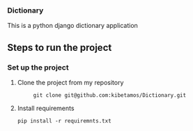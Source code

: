 ### Dictionary
This is a python django dictionary application

## Steps to run the project
 
### Set up the project 

1. Clone the project from my repository

            git clone git@github.com:kibetamos/Dictionary.git

2. Install requirements
   
       pip install -r requiremnts.txt


